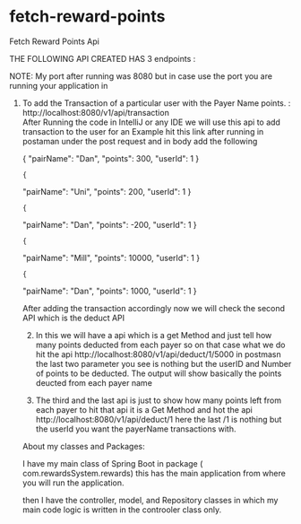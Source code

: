 
# fetch-reward-points
Fetch Reward Points Api

THE FOLLOWING API CREATED HAS 3 endpoints :

NOTE: My port after running was 8080 but in case use the port you are running your application in

1) To add the Transaction of a particular user with the Payer Name points. : http://localhost:8080/v1/api/transaction  
    After Running the code in IntelliJ or any IDE we will use this api to add transaction to the user for an Example hit this link after running in postaman under the post request 
    and in body add the following
    
    {
    "pairName": "Dan",
    "points": 300,
    "userId": 1
   }
   
       {
    "pairName": "Uni",
    "points": 200,
    "userId": 1
   }
   
       {
    "pairName": "Dan",
    "points": -200,
    "userId": 1
   }
   
       {
    "pairName": "Mill",
    "points": 10000,
    "userId": 1
   }
   
       {
    "pairName": "Dan",
    "points": 1000,
    "userId": 1
   }
   
   After adding the transaction accordingly now we will check the second API which is the deduct API
   
   
   2) In this we will have a api which is a get Method and just tell how many points deducted from each payer so on that case what we do hit the api 
   http://localhost:8080/v1/api/deduct/1/5000    in postmasn the last two parameter you see is nothing but the userID and Number of points to be deducted. The output will show        basically the points deucted from each payer name
   
   
   3)  The third and the last api is just to show how many points left from each payer to hit that api it is a Get Method and hot the api
   http://localhost:8080/v1/api/deduct/1     here the last /1 is nothing but the userId you want the payerName transactions with.
   
   
   
   About my classes and Packages:
   
   I have my main class of Spring Boot in package ( com.rewardsSystem.rewards) this has the main application from where you will run the application.
   
   then I have the controller, model, and Repository classes in which my main code logic is written in the controoler class only.
      

